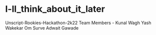 # I-ll_think_about_it_later

Unscript-Rookies-Hackathon-2k22
Team Members - Kunal Wagh
               Yash Wakekar
               Om Surve
               Adwait Gawade
